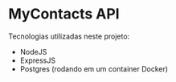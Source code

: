 # MyContacts API
Tecnologias utilizadas neste projeto:
- NodeJS
- ExpressJS
- Postgres (rodando em um container Docker)
